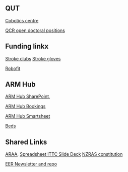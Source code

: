 ## QUT
<!-- Curiosities suitable for work, e.g. Games -->
[Cobotics centre](https://connectqutedu.sharepoint.com/sites/ITTCforCollaborativeRobotics?e=1%3Ac85f26207a5b452aa8219f84ea2eaf42)

[QCR open doctoral positions](https://wiki.qut.edu.au/display/raq/PhD+Opportunities)

## Funding linkx
[Stroke clubs](https://strokensw.org.au/)
[Stroke gloves](https://onlinecommunity.stroke.org.uk/t/stroke-rehab-robotic-glove/34999)

[Robofit](https://robofit.com.au/assistive-technology/)

## ARM Hub

[ARM Hub SharePoint](https://advrobotics.sharepoint.com/sites/ARMHubProjects), 

[ARM Hub Bookings](https://advrobotics.sharepoint.com/sites/ARMHubCOO/SitePages/Company-equipment-bookings.aspx)

[ARM Hub Smartsheet](https://app.smartsheet.com/dashboards/wMwV2v7fpFPFJFGFhx3cVxWPQGq9Jc79WVhF5P91)


[Beds](https://zenbeds.com.au/custom-furniture/)

## Shared Links

[ARAA](https://drive.google.com/drive/folders/0B63_MtG0OfsMVWNhTjhtWEtkUmM?resourcekey=0-aC2woqcvH7qJPVFuJYTSKg), 
[Spreadsheet ](https://docs.google.com/spreadsheets/d/1Et0ztUJV7RR4P5uZqpo9kVFyi3bd_qCrDpkbMdiODKY/edit#gid=0)
[ITTC Slide Deck](https://connectqutedu-my.sharepoint.com/:p:/g/personal/desaldan_qut_edu_au/EQRexgGJZ19Ohjr108PKu38BgydItFTmCh-njg1uvRKMyw?email=will.browne%40qut.edu.au&e=4%3A5IQZFy&at=9&CID=d0f5e676-961e-4537-bcf9-31698e5d1bf7)
[NZRAS constitution](https://docs.google.com/document/d/1Byphqb7IPx2kiFgbvRicGhDKOEtMCSMr/edit)

[EER Newsletter and repo](https://connectqutedu.sharepoint.com/sites/EERSchoolInternalInformation/Shared%20Documents/Forms/AllItems.aspx?CT=1676940953227&OR=OWA%2DNT&CID=00e531ce%2D89c4%2D44ed%2D26c5%2D3c28572cdb11&id=%2Fsites%2FEERSchoolInternalInformation%2FShared%20Documents%2FSchool%20Administration%2FSchool%20Newsletter%20News%20Library&viewid=8de35fb4%2D66bd%2D461b%2Da83d%2D399203418eed)

